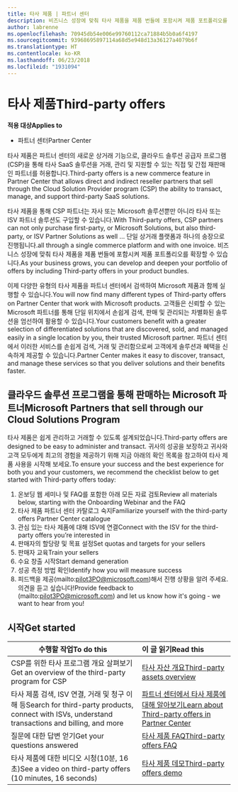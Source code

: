 ```yaml
---
title: 타사 제품 | 파트너 센터
description: 비즈니스 성장에 맞춰 타사 제품을 제품 번들에 포함시켜 제품 포트폴리오를 확장할 수 있습니다.
author: labrenne
ms.openlocfilehash: 70945db54e006e99760112ca71884b5b0a6f4197
ms.sourcegitcommit: 93968695897114a68d5e948d13a36127a4079b6f
ms.translationtype: HT
ms.contentlocale: ko-KR
ms.lasthandoff: 06/23/2018
ms.locfileid: "1931094"
---
```

# <a name="third-party-offers"></a><span data-ttu-id="d1d41-103">타사 제품</span><span class="sxs-lookup"><span data-stu-id="d1d41-103">Third-party offers</span></span> 

**<span data-ttu-id="d1d41-104">적용 대상</span><span class="sxs-lookup"><span data-stu-id="d1d41-104">Applies to</span></span>**

- <span data-ttu-id="d1d41-105">파트너 센터</span><span class="sxs-lookup"><span data-stu-id="d1d41-105">Partner Center</span></span>

<span data-ttu-id="d1d41-106">타사 제품은 파트너 센터의 새로운 상거래 기능으로, 클라우드 솔루션 공급자 프로그램(CSP)을 통해 타사 SaaS 솔루션을 거래, 관리 및 지원할 수 있는 직접 및 간접 재판매인 파트너를 허용합니다.</span><span class="sxs-lookup"><span data-stu-id="d1d41-106">Third-party offers is a new commerce feature in Partner Center that allows direct and indirect reseller partners that sell through the Cloud Solution Provider program (CSP) the ability to transact, manage, and support third-party SaaS solutions.</span></span>  

<span data-ttu-id="d1d41-107">타사 제품을 통해 CSP 파트너는 자사 또는 Microsoft 솔루션뿐만 아니라 타사 또는 ISV 파트너 솔루션도 구입할 수 있습니다.</span><span class="sxs-lookup"><span data-stu-id="d1d41-107">With Third-party offers, CSP partners can not only purchase first-party, or Microsoft Solutions, but also third-party, or ISV Partner Solutions as well …</span></span> <span data-ttu-id="d1d41-108">단일 상거래 플랫폼과 하나의 송장으로 진행됩니다.</span><span class="sxs-lookup"><span data-stu-id="d1d41-108">all through a single commerce platform and with one invoice.</span></span>  <span data-ttu-id="d1d41-109">비즈니스 성장에 맞춰 타사 제품을 제품 번들에 포함시켜 제품 포트폴리오를 확장할 수 있습니다.</span><span class="sxs-lookup"><span data-stu-id="d1d41-109">As your business grows, you can develop and deepen your portfolio of offers by including Third-party offers in your product bundles.</span></span> 

<span data-ttu-id="d1d41-110">이제 다양한 유형의 타사 제품을 파트너 센터에서 검색하여 Microsoft 제품과 함께 실행할 수 있습니다.</span><span class="sxs-lookup"><span data-stu-id="d1d41-110">You will now find many different types of Third-party offers on Partner Center that work with Microsoft products.</span></span> <span data-ttu-id="d1d41-111">고객들은 신뢰할 수 있는 Microsoft 파트너를 통해 단일 위치에서 손쉽게 검색, 판매 및 관리되는 차별화된 솔루션을 엄선하여 활용할 수 있습니다.</span><span class="sxs-lookup"><span data-stu-id="d1d41-111">Your customers benefit with a greater selection of differentiated solutions that are discovered, sold, and managed easily in a single location by you, their trusted Microsoft partner.</span></span> <span data-ttu-id="d1d41-112">파트너 센터에서 이러한 서비스를 손쉽게 검색, 거래 및 관리함으로써 고객에게 솔루션과 혜택을 신속하게 제공할 수 있습니다.</span><span class="sxs-lookup"><span data-stu-id="d1d41-112">Partner Center makes it easy to discover, transact, and manage these services so that you deliver solutions and their benefits faster.</span></span>

## <a name="microsoft-partners-that-sell-through-our-cloud-solutions-program"></a><span data-ttu-id="d1d41-113">클라우드 솔루션 프로그램을 통해 판매하는 Microsoft 파트너</span><span class="sxs-lookup"><span data-stu-id="d1d41-113">Microsoft Partners that sell through our Cloud Solutions Program</span></span>

<span data-ttu-id="d1d41-114">타사 제품은 쉽게 관리하고 거래할 수 있도록 설계되었습니다.</span><span class="sxs-lookup"><span data-stu-id="d1d41-114">Third-party offers are designed to be easy to administer and transact.</span></span>  <span data-ttu-id="d1d41-115">귀사의 성공을 보장하고 귀사와 고객 모두에게 최고의 경험을 제공하기 위해 지금 아래의 확인 목록을 참고하여 타사 제품 사용을 시작해 보세요.</span><span class="sxs-lookup"><span data-stu-id="d1d41-115">To ensure your success and the best experience for both you and your customers, we recommend the checklist below to get started with Third-party offers today:</span></span>

1. <span data-ttu-id="d1d41-116">온보딩 웹 세미나 및 FAQ를 포함한 아래 모든 자료 검토</span><span class="sxs-lookup"><span data-stu-id="d1d41-116">Review all materials below, starting with the Onboarding Webinar and the FAQ</span></span>
2. <span data-ttu-id="d1d41-117">타사 제품 파트너 센터 카탈로그 숙지</span><span class="sxs-lookup"><span data-stu-id="d1d41-117">Familiarize yourself with the third-party offers Partner Center catalogue</span></span>
3. <span data-ttu-id="d1d41-118">관심 있는 타사 제품에 대해 ISV에 연결</span><span class="sxs-lookup"><span data-stu-id="d1d41-118">Connect with the ISV for the third-party offers you’re interested in</span></span>
4. <span data-ttu-id="d1d41-119">판매자의 할당량 및 목표 설정</span><span class="sxs-lookup"><span data-stu-id="d1d41-119">Set quotas and targets for your sellers</span></span>
5. <span data-ttu-id="d1d41-120">판매자 교육</span><span class="sxs-lookup"><span data-stu-id="d1d41-120">Train your sellers</span></span>
6. <span data-ttu-id="d1d41-121">수요 창출 시작</span><span class="sxs-lookup"><span data-stu-id="d1d41-121">Start demand generation</span></span>
7. <span data-ttu-id="d1d41-122">성공 측정 방법 확인</span><span class="sxs-lookup"><span data-stu-id="d1d41-122">Identify how you will measure success</span></span>
8. <span data-ttu-id="d1d41-123">피드백을 제공(mailto:pilot3PO@microsoft.com)해서 진행 상황을 알려 주세요. 의견을 듣고 싶습니다!</span><span class="sxs-lookup"><span data-stu-id="d1d41-123">Provide feedback to (mailto:pilot3PO@microsoft.com) and let us know how it's going - we want to hear from you!</span></span>

## <a name="get-started"></a><span data-ttu-id="d1d41-124">시작</span><span class="sxs-lookup"><span data-stu-id="d1d41-124">Get started</span></span> 

|**<span data-ttu-id="d1d41-125">수행할 작업</span><span class="sxs-lookup"><span data-stu-id="d1d41-125">To do this</span></span>**   |**<span data-ttu-id="d1d41-126">이 글 읽기</span><span class="sxs-lookup"><span data-stu-id="d1d41-126">Read this</span></span>**   |
|------------------|:--------------------|
|<span data-ttu-id="d1d41-127">CSP를 위한 타사 프로그램 개요 살펴보기</span><span class="sxs-lookup"><span data-stu-id="d1d41-127">Get an overview of the third-party program for CSP</span></span>  |[<span data-ttu-id="d1d41-128">타사 자산 개요</span><span class="sxs-lookup"><span data-stu-id="d1d41-128">Third-party assets overview</span></span>]( http://assetsprod.microsoft.com/mpn/third-party-offers-overview.pptx)|
|<span data-ttu-id="d1d41-129">타사 제품 검색, ISV 연결, 거래 및 청구 이해 등</span><span class="sxs-lookup"><span data-stu-id="d1d41-129">Search for third-party products, connect with ISVs, understand transactions and billing, and more</span></span>| [<span data-ttu-id="d1d41-130">파트너 센터에서 타사 제품에 대해 알아보기</span><span class="sxs-lookup"><span data-stu-id="d1d41-130">Learn about Third-party offers in Partner Center</span></span>](third-party-help.md) |
|<span data-ttu-id="d1d41-131">질문에 대한 답변 얻기</span><span class="sxs-lookup"><span data-stu-id="d1d41-131">Get your questions answered</span></span>| [<span data-ttu-id="d1d41-132">타사 제품 FAQ</span><span class="sxs-lookup"><span data-stu-id="d1d41-132">Third-party offers FAQ</span></span>](http://assetsprod.microsoft.com/mpn/third-party-offers-faq.docx) |
|<span data-ttu-id="d1d41-133">타사 제품에 대한 비디오 시청(10분, 16초)</span><span class="sxs-lookup"><span data-stu-id="d1d41-133">See a video on third-party offers (10 minutes, 16 seconds)</span></span>   |[<span data-ttu-id="d1d41-134">타사 제품 데모</span><span class="sxs-lookup"><span data-stu-id="d1d41-134">Third-party offers demo</span></span>](http://assetsprod.microsoft.com/mpn/third-party-offers-demo.wma)|


